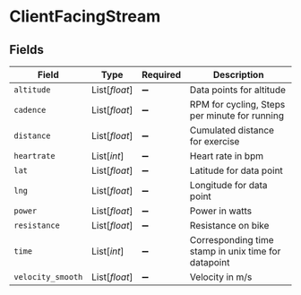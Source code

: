 # ClientFacingStream


## Fields

| Field                                               | Type                                                | Required                                            | Description                                         |
| --------------------------------------------------- | --------------------------------------------------- | --------------------------------------------------- | --------------------------------------------------- |
| `altitude`                                          | List[*float*]                                       | :heavy_minus_sign:                                  | Data points for altitude                            |
| `cadence`                                           | List[*float*]                                       | :heavy_minus_sign:                                  | RPM for cycling, Steps per minute for running       |
| `distance`                                          | List[*float*]                                       | :heavy_minus_sign:                                  | Cumulated distance for exercise                     |
| `heartrate`                                         | List[*int*]                                         | :heavy_minus_sign:                                  | Heart rate in bpm                                   |
| `lat`                                               | List[*float*]                                       | :heavy_minus_sign:                                  | Latitude for data point                             |
| `lng`                                               | List[*float*]                                       | :heavy_minus_sign:                                  | Longitude for data point                            |
| `power`                                             | List[*float*]                                       | :heavy_minus_sign:                                  | Power in watts                                      |
| `resistance`                                        | List[*float*]                                       | :heavy_minus_sign:                                  | Resistance on bike                                  |
| `time`                                              | List[*int*]                                         | :heavy_minus_sign:                                  | Corresponding time stamp in unix time for datapoint |
| `velocity_smooth`                                   | List[*float*]                                       | :heavy_minus_sign:                                  | Velocity in m/s                                     |